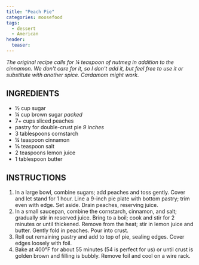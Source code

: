 ```yaml
---
title: "Peach Pie"
categories: moosefood
tags: 
  - dessert
  - American
header:
  teaser: 
---
```


*The original recipe calls for ¼ teaspoon of nutmeg in addition to the cinnamon. We don't care for it, so I don't add it, but feel free to use it or substitute with another spice. Cardamom might work.*

## INGREDIENTS
* ½ cup sugar
* ¼ cup brown sugar *packed*
* 7+ cups sliced peaches
* pastry for double-crust pie *9 inches*
* 3 tablespoons cornstarch
* ¼ teaspoon cinnamon
* ⅛ teaspoon salt
* 2 teaspoons lemon juice
* 1 tablespoon butter

## INSTRUCTIONS
1. In a large bowl, combine sugars; add peaches and toss gently. Cover and let stand for 1 hour. Line a 9-inch pie plate with bottom pastry; trim even with edge. Set aside. Drain peaches, reserving juice.
2. In a small saucepan, combine the cornstarch, cinnamon, and salt; gradually stir in reserved juice. Bring to a boil; cook and stir for 2 minutes or until thickened. Remove from the heat; stir in lemon juice and butter. Gently fold in peaches. Pour into crust.
3. Roll out remaining pastry and add to top of pie, sealing edges. Cover edges loosely with foil.
4. Bake at 400°F for about 55 minutes (54 is perfect for us) or until crust is golden brown and filling is bubbly. Remove foil and cool on a wire rack.
